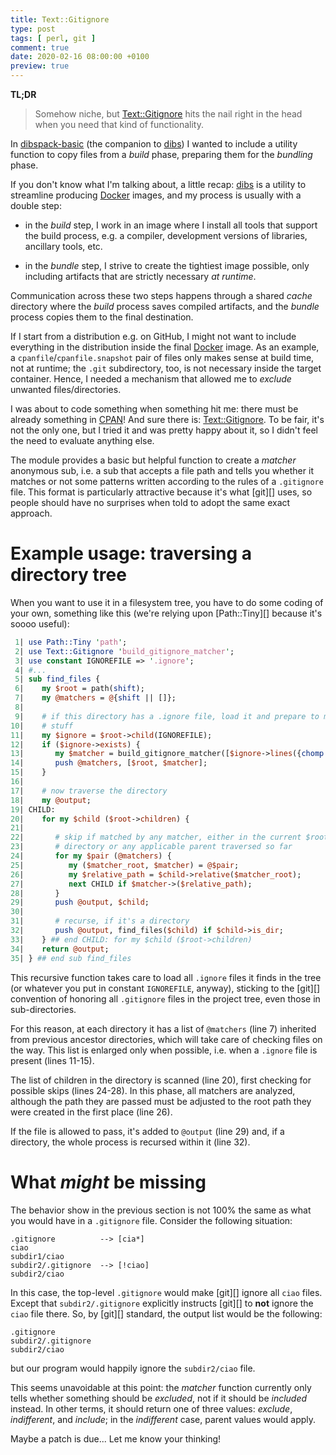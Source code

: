 ```yaml
---
title: Text::Gitignore
type: post
tags: [ perl, git ]
comment: true
date: 2020-02-16 08:00:00 +0100
preview: true
---
```


**TL;DR**

> Somehow niche, but [Text::Gitignore][] hits the nail right in the head
> when you need that kind of functionality.

In [dibspack-basic][] (the companion to [dibs][]) I wanted to include a
utility function to copy files from a *build* phase, preparing them for the
*bundling* phase.

If you don't know what I'm talking about, a little recap: [dibs][] is a
utility to streamline producing [Docker][] images, and my process is usually
with a double step:

- in the *build* step, I work in an image where I install all tools that
  support the build process, e.g. a compiler, development versions of
  libraries, ancillary tools, etc.

- in the *bundle* step, I strive to create the tightiest image possible,
  only including artifacts that are strictly necessary *at runtime*.

Communication across these two steps happens through a shared *cache*
directory where the *build* process saves compiled artifacts, and the
*bundle* process copies them to the final destination.

If I start from a distribution e.g. on GitHub, I might not want to include
everything in the distribution inside the final [Docker][] image. As an
example, a `cpanfile`/`cpanfile.snapshot` pair of files only makes sense at
build time, not at runtime; the `.git` subdirectory, too, is not necessary
inside the target container. Hence, I needed a mechanism that allowed me to
*exclude* unwanted files/directories.

I was about to code something when something hit me: there must be already
something in [CPAN][]! And sure there is: [Text::Gitignore][]. To be fair,
it's not the only one, but I tried it and was pretty happy about it, so I
didn't feel the need to evaluate anything else.

The module provides a basic but helpful function to create a *matcher*
anonymous sub, i.e. a sub that accepts a file path and tells you whether it
matches or not some patterns written according to the rules of a
`.gitignore` file. This format is particularly attractive because it's what
[git][] uses, so people should have no surprises when told to adopt the same
exact approach.

# Example usage: traversing a directory tree

When you want to use it in a filesystem tree, you have to do some coding of
your own, something like this (we're relying upon [Path::Tiny][] because
it's soooo useful):

```perl
 1| use Path::Tiny 'path';
 2| use Text::Gitignore 'build_gitignore_matcher';
 3| use constant IGNOREFILE => '.ignore';
 4| #...
 5| sub find_files {
 6|    my $root = path(shift);
 7|    my @matchers = @{shift || []};
 8| 
 9|    # if this directory has a .ignore file, load it and prepare to match
10|    # stuff
11|    my $ignore = $root->child(IGNOREFILE);
12|    if ($ignore->exists) {
13|       my $matcher = build_gitignore_matcher([$ignore->lines({chomp => 1}))];
14|       push @matchers, [$root, $matcher];
15|    }
16| 
17|    # now traverse the directory
18|    my @output;
19| CHILD:
20|    for my $child ($root->children) {
21| 
22|       # skip if matched by any matcher, either in the current $root
23|       # directory or any applicable parent traversed so far
24|       for my $pair (@matchers) {
25|          my ($matcher_root, $matcher) = @$pair;
26|          my $relative_path = $child->relative($matcher_root);
27|          next CHILD if $matcher->($relative_path);
28|       }
29|       push @output, $child;
30| 
31|       # recurse, if it's a directory
32|       push @output, find_files($child) if $child->is_dir;
33|    } ## end CHILD: for my $child ($root->children)
34|    return @output;
35| } ## end sub find_files
```

This recursive function takes care to load all `.ignore` files it finds in
the tree (or whatever you put in constant `IGNOREFILE`, anyway), sticking to
the [git][] convention of honoring all `.gitignore` files in the project
tree, even those in sub-directories.

For this reason, at each directory it has a list of `@matchers` (line 7)
inherited from previous ancestor directories, which will take care of
checking files on the way. This list is enlarged only when possible, i.e.
when a `.ignore` file is present (lines 11-15).

The list of children in the directory is scanned (line 20), first checking
for possible skips (lines 24-28). In this phase, all matchers are analyzed,
although the path they are passed must be adjusted to the root path they
were created in the first place (line 26).

If the file is allowed to pass, it's added to `@output` (line 29) and, if a
directory, the whole process is recursed within it (line 32).

# What *might* be missing

The behavior show in the previous section is not 100% the same as what you
would have in a `.gitignore` file. Consider the following situation:

```text
.gitignore          --> [cia*]
ciao
subdir1/ciao
subdir2/.gitignore  --> [!ciao]
subdir2/ciao
```

In this case, the top-level `.gitignore` would make [git][] ignore all
`ciao` files. Except that `subdir2/.gitignore` explicitly instructs [git][]
to **not** ignore the `ciao` file there. So, by [git][] standard, the output
list would be the following:

```text
.gitignore
subdir2/.gitignore
subdir2/ciao
```

but our program would happily ignore the `subdir2/ciao` file.

This seems unavoidable at this point: the *matcher* function currently only
tells whether something should be *excluded*, not if it should be *included*
instead. In other terms, it should return one of three values: *exclude*,
*indifferent*, and *include*; in the *indifferent* case, parent values would
apply.

Maybe a patch is due... Let me know your thinking!


[Text::Gitignore]: https://metacpan.org/pod/Text::Gitignore
[dibspack-basic]: https://github.com/polettix/dibspack-basic
[dibs]: https://github.com/polettix/dibs
[Docker]: https://www.docker.com
[CPAN]: https://metacpan.org/
